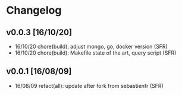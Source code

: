 # Changelog

## v0.0.3 [16/10/20]
- 16/10/20 chore(build): adjust mongo, go, docker version (SFR)
- 16/10/20 chore(build): Makefile state of the art, query script (SFR)


## v0.0.1 [16/08/09]
- 16/08/09 refact(all): update after fork from sebastienfr (SFR)
